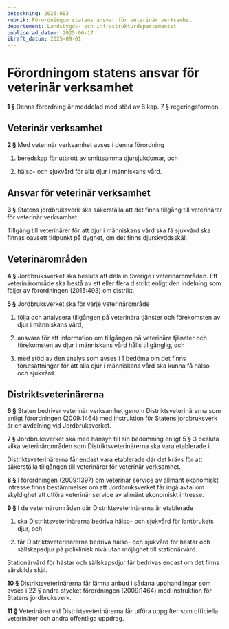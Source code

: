```yaml
---
beteckning: 2025:683
rubrik: Förordningom statens ansvar för veterinär verksamhet
departement: Landsbygds- och infrastrukturdepartementet
publicerad_datum: 2025-06-17
ikraft_datum: 2025-09-01
---
```


# Förordningom statens ansvar för veterinär verksamhet

**1 §** Denna förordning är meddelad med stöd av 8 kap. 7 § regeringsformen.

## Veterinär verksamhet

**2 §** Med veterinär verksamhet avses i denna förordning

1. beredskap för utbrott av smittsamma djursjukdomar, och

2. hälso- och sjukvård för alla djur i människans vård.

## Ansvar för veterinär verksamhet

**3 §** Statens jordbruksverk ska säkerställa att det finns tillgång till veterinärer för veterinär verksamhet.

Tillgång till veterinärer för att djur i människans vård ska få sjukvård ska finnas oavsett tidpunkt på dygnet, om det finns djurskyddsskäl.

## Veterinärområden

**4 §** Jordbruksverket ska besluta att dela in Sverige i veterinärområden. Ett veterinärområde ska bestå av ett eller flera distrikt enligt den indelning som följer av förordningen (2015:493) om distrikt.

**5 §** Jordbruksverket ska för varje veterinärområde

1. följa och analysera tillgången på veterinära tjänster och förekomsten av djur i människans vård,

2. ansvara för att information om tillgången på veterinära tjänster och förekomsten av djur i människans vård hålls tillgänglig, och

3. med stöd av den analys som avses i 1 bedöma om det finns förutsättningar för att alla djur i människans vård ska kunna få hälso- och sjukvård.

## Distriktsveterinärerna

**6 §** Staten bedriver veterinär verksamhet genom Distriktsveterinärerna som enligt förordningen (2009:1464) med instruktion för Statens jordbruksverk är en avdelning vid Jordbruksverket.

**7 §** Jordbruksverket ska med hänsyn till sin bedömning enligt 5 § 3 besluta vilka veterinärområden som Distriktsveterinärerna ska vara etablerade i.

Distriktsveterinärerna får endast vara etablerade där det krävs för att säkerställa tillgången till veterinärer för veterinär verksamhet.

**8 §** I förordningen (2009:1397) om veterinär service av allmänt ekonomiskt intresse finns bestämmelser om att Jordbruksverket får ingå avtal om skyldighet att utföra veterinär service av allmänt ekonomiskt intresse.

**9 §** I de veterinärområden där Distriktsveterinärerna är etablerade

1. ska Distriktsveterinärerna bedriva hälso- och sjukvård för lantbrukets djur, och

2. får Distriktsveterinärerna bedriva hälso- och sjukvård för hästar och sällskapsdjur på poliklinisk nivå utan möjlighet till stationärvård.

Stationärvård för hästar och sällskapsdjur får bedrivas endast om det finns särskilda skäl.

**10 §** Distriktsveterinärerna får lämna anbud i sådana upphandlingar som avses i 22 § andra stycket förordningen (2009:1464) med instruktion för Statens jordbruksverk.

**11 §** Veterinärer vid Distriktsveterinärerna får utföra uppgifter som officiella veterinärer och andra offentliga uppdrag.